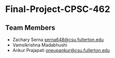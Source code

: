 # Final-Project-CPSC-462
## Team Members
* Zachary Serna             serna648@csu.fullerton.edu
* Vamsikrishna Madabhushi   
* Ankur Prajapati           oneupankur@csu.fullerton.edu


